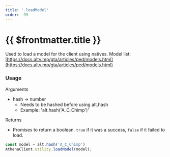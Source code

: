 ```yaml
---
title: '.loadModel'
order: -99
---
```


# {{ $frontmatter.title }}

Used to load a model for the client using natives.
Model list: [https://docs.altv.mp/gta/articles/ped/models.html](https://docs.altv.mp/gta/articles/ped/models.html)

### Usage

Arguments

* hash -> number
  * Needs to be hashed before using alt.hash
  * Example: 'alt.hash('A_C_Chimp')'

Returns

* Promises to return a boolean. `true` if it was a success, `false` if it failed to load.

```typescript
const model = alt.hash('A_C_Chimp')
AthenaClient.utility.loadModel(model);

```
